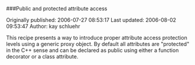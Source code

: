 ###Public and protected attribute access

Originally published: 2006-07-27 08:53:17
Last updated: 2006-08-02 09:53:47
Author: kay schluehr

This recipe presents a way to introduce proper attribute access protection levels using a generic proxy object. By default all attributes are "protected" in the C++ sense and can be declared as public using either a function decorator or a class attribute.